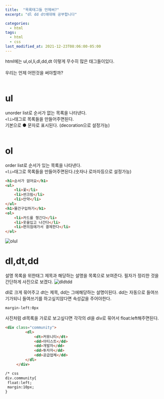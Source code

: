 ```yaml
---
title:  "목록태그들 언제써?"
excerpt: "dl dd dt에대해 공부합니다"

categories:
  - html
tags:
  - html
  - css
last_modified_at: 2021-12-23T08:06:00-05:00
---
```

html에는 ul,ol,li,dl,dd,dt 이렇게 무수히 많은 태그들이있다.
<br><br>
우리는 언제 어떤것을 써야할까?
<br><br>

# ul

unorder list로 순서가 없는 목록을 나타낸다.<br>
`<li>`태그로 목록들을 만들어주면된다.<br>
기본으로 ● 문자로 표시된다. (decoration으로 설정가능) 
<br><br>

# ol

order list로 순서가 있는 목록을 나타낸다.<br>
`<li>`태그로 목록들을 만들어주면된다.(숫자나 로마자등으로 설정가능)<br>


```html 
<h1>순서가 없어요</h1>
<ul>
    <li>꽃</li>
    <li>썬크림</li>
    <li>안약</li>
</ul>
<h1>물건구입하기</h1>
<ol>
    <li>카드를 챙긴다</li>
    <li>옷을입고 나간다</li>
    <li>편의점에가서 결제한다</li>
</ol>
```
![olul](https://user-images.githubusercontent.com/49021626/147269203-2b90d874-e440-4c9a-8c5e-e8b51d4b512d.PNG)


# dl,dt,dd
설명 목록을 위한태그
제목과 해당하는 설명을 목록으로 보여준다.
필자가 정리한 것을 간단하게 사진으로 보겠다.
![dldtdd](https://user-images.githubusercontent.com/49021626/147269251-45fae7b0-2e73-4ef9-b3ac-7ac965351949.png)

dl로 크게 묶어주고 dt는 제목, dd는 그에해당하는 설명이된다.
dd는 자동으로 들여쓰기가되니 들여쓰기를 하고싶지않다면 속성값을 주어야한다.
```html
margin-left:0px
``` 
사진처럼 dl목록을 가로로 보고싶다면 각각의 dl을 div로 묶어서 float:left해주면된다.
   ```html
   <div class="community">
            <dl>
                <dt>커뮤니티</dt>
                <dd>아티스트</dd>
                <dd>개발자</dd>
                <dd>투자자</dd>
                <dd>공급업체</dd>
            </dl>
        </div>

 /* css
div.community{
    float:left;
    margin:10px;
}
```
